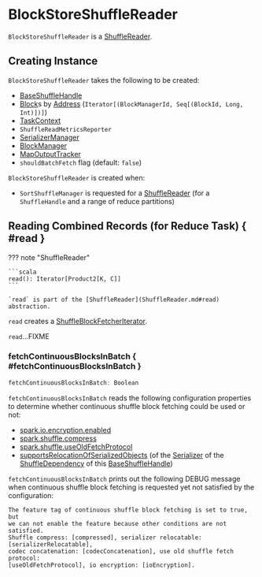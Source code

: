 # BlockStoreShuffleReader

`BlockStoreShuffleReader` is a [ShuffleReader](ShuffleReader.md).

## Creating Instance

`BlockStoreShuffleReader` takes the following to be created:

* <span id="handle"> [BaseShuffleHandle](BaseShuffleHandle.md)
* <span id="blocksByAddress"> [Block](../storage/BlockId.md)s by [Address](../storage/BlockManagerId.md) (`Iterator[(BlockManagerId, Seq[(BlockId, Long, Int)])]`)
* <span id="context"> [TaskContext](../scheduler/TaskContext.md)
* <span id="readMetrics"> `ShuffleReadMetricsReporter`
* <span id="serializerManager"> [SerializerManager](../serializer/SerializerManager.md)
* <span id="blockManager"> [BlockManager](../storage/BlockManager.md)
* <span id="mapOutputTracker"> [MapOutputTracker](../scheduler/MapOutputTracker.md)
* <span id="shouldBatchFetch"> `shouldBatchFetch` flag (default: `false`)

`BlockStoreShuffleReader` is created when:

* `SortShuffleManager` is requested for a [ShuffleReader](SortShuffleManager.md#getReader) (for a `ShuffleHandle` and a range of reduce partitions)

## Reading Combined Records (for Reduce Task) { #read }

??? note "ShuffleReader"

    ```scala
    read(): Iterator[Product2[K, C]]
    ```

    `read` is part of the [ShuffleReader](ShuffleReader.md#read) abstraction.

`read` creates a [ShuffleBlockFetcherIterator](../storage/ShuffleBlockFetcherIterator.md).

`read`...FIXME

### fetchContinuousBlocksInBatch { #fetchContinuousBlocksInBatch }

```scala
fetchContinuousBlocksInBatch: Boolean
```

`fetchContinuousBlocksInBatch` reads the following configuration properties to determine whether continuous shuffle block fetching could be used or not:

* [spark.io.encryption.enabled](../configuration-properties.md#spark.io.encryption.enabled)
* [spark.shuffle.compress](../configuration-properties.md#spark.shuffle.compress)
* [spark.shuffle.useOldFetchProtocol](../configuration-properties.md#spark.shuffle.useOldFetchProtocol)
* [supportsRelocationOfSerializedObjects](../serializer/Serializer.md#supportsRelocationOfSerializedObjects) (of the [Serializer](../rdd/ShuffleDependency.md#serializer) of the [ShuffleDependency](BaseShuffleHandle.md#dependency) of this [BaseShuffleHandle](#handle))

`fetchContinuousBlocksInBatch` prints out the following DEBUG message when continuous shuffle block fetching is requested yet not satisfied by the configuration:

```text
The feature tag of continuous shuffle block fetching is set to true, but
we can not enable the feature because other conditions are not satisfied.
Shuffle compress: [compressed], serializer relocatable: [serializerRelocatable],
codec concatenation: [codecConcatenation], use old shuffle fetch protocol:
[useOldFetchProtocol], io encryption: [ioEncryption].
```

<!---
## Review Me

=== [[read]] Reading Combined Records For Reduce Task

Internally, `read` first storage:ShuffleBlockFetcherIterator.md#creating-instance[creates a `ShuffleBlockFetcherIterator`] (passing in the values of <<spark_reducer_maxSizeInFlight, spark.reducer.maxSizeInFlight>>, <<spark_reducer_maxReqsInFlight, spark.reducer.maxReqsInFlight>> and <<spark_shuffle_detectCorrupt, spark.shuffle.detectCorrupt>> Spark properties).

NOTE: `read` uses scheduler:MapOutputTracker.md#getMapSizesByExecutorId[`MapOutputTracker` to find the BlockManagers with the shuffle blocks and sizes] to create `ShuffleBlockFetcherIterator`.

`read` creates a new serializer:SerializerInstance.md[SerializerInstance] (using [`Serializer` from ShuffleDependency](../rdd/ShuffleDependency.md#serializer)).

`read` creates a key/value iterator by `deserializeStream` every shuffle block stream.

`read` updates the [context task metrics](../scheduler/TaskContext.md#taskMetrics) for each record read.

NOTE: `read` uses `CompletionIterator` (to count the records read) and spark-InterruptibleIterator.md[InterruptibleIterator] (to support task cancellation).

If the [`ShuffleDependency` has an `Aggregator` defined](../rdd/ShuffleDependency.md#aggregator), `read` wraps the current iterator inside an iterator defined by [Aggregator.combineCombinersByKey](../rdd/Aggregator.md#combineCombinersByKey) (for [`mapSideCombine` enabled](../rdd/ShuffleDependency.md#mapSideCombine)) or [Aggregator.combineValuesByKey](../rdd/Aggregator.md#combineValuesByKey) otherwise.

NOTE: `run` reports an exception when [`ShuffleDependency` has no `Aggregator` defined](../rdd/ShuffleDependency.md#aggregator) with [`mapSideCombine` flag enabled](../rdd/ShuffleDependency.md#mapSideCombine).

For [keyOrdering](../rdd/ShuffleDependency.md#keyOrdering) defined in the `ShuffleDependency`, `run` does the following:

1. shuffle:ExternalSorter.md#creating-instance[Creates an `ExternalSorter`]
2. shuffle:ExternalSorter.md#insertAll[Inserts all the records] into the `ExternalSorter`
3. Updates context `TaskMetrics`
4. Returns a `CompletionIterator` for the `ExternalSorter`
-->
